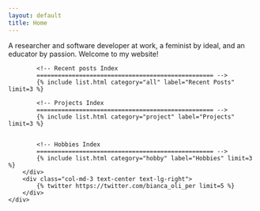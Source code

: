 ```yaml
---
layout: default
title: Home
---
```



<div class="container">
    <div class="row">
        <div class="col-md-9 text-center text-lg-left">
            <p>A researcher and software developer at work, a feminist by ideal, and an educator by passion. Welcome to my website!</p>

            <!-- Recent posts Index
            ================================================== -->
            {% include list.html category="all" label="Recent Posts" limit=3 %}

            <!-- Projects Index
			================================================== -->
			{% include list.html category="project" label="Projects" limit=3 %}


			<!-- Hobbies Index
			================================================== -->
			{% include list.html category="hobby" label="Hobbies" limit=3 %}
        </div>
        <div class="col-md-3 text-center text-lg-right">
            {% twitter https://twitter.com/bianca_oli_per limit=5 %}
        </div>
    </div>
</div>






